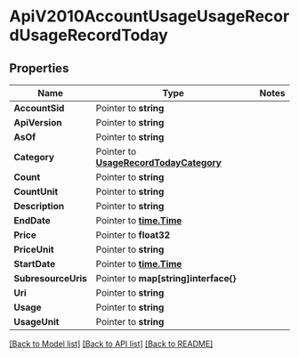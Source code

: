 # ApiV2010AccountUsageUsageRecordUsageRecordToday

## Properties
Name | Type | Notes
------------ | ------------- | -------------
**AccountSid** | Pointer to **string** | 
**ApiVersion** | Pointer to **string** | 
**AsOf** | Pointer to **string** | 
**Category** | Pointer to [**UsageRecordTodayCategory**](usage_record_today_category.md) | 
**Count** | Pointer to **string** | 
**CountUnit** | Pointer to **string** | 
**Description** | Pointer to **string** | 
**EndDate** | Pointer to [**time.Time**](time.Time.md) | 
**Price** | Pointer to **float32** | 
**PriceUnit** | Pointer to **string** | 
**StartDate** | Pointer to [**time.Time**](time.Time.md) | 
**SubresourceUris** | Pointer to **map[string]interface{}** | 
**Uri** | Pointer to **string** | 
**Usage** | Pointer to **string** | 
**UsageUnit** | Pointer to **string** | 

[[Back to Model list]](../README.md#documentation-for-models) [[Back to API list]](../README.md#documentation-for-api-endpoints) [[Back to README]](../README.md)



